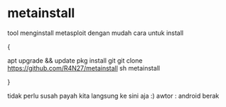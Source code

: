 # metainstall

tool menginstall metasploit dengan mudah
cara untuk install 

{

apt upgrade && update
pkg install git 
git clone https://github.com/R4N27/metainstall
sh metainstall

}

tidak perlu susah payah kita langsung ke sini aja :)
awtor : android berak
